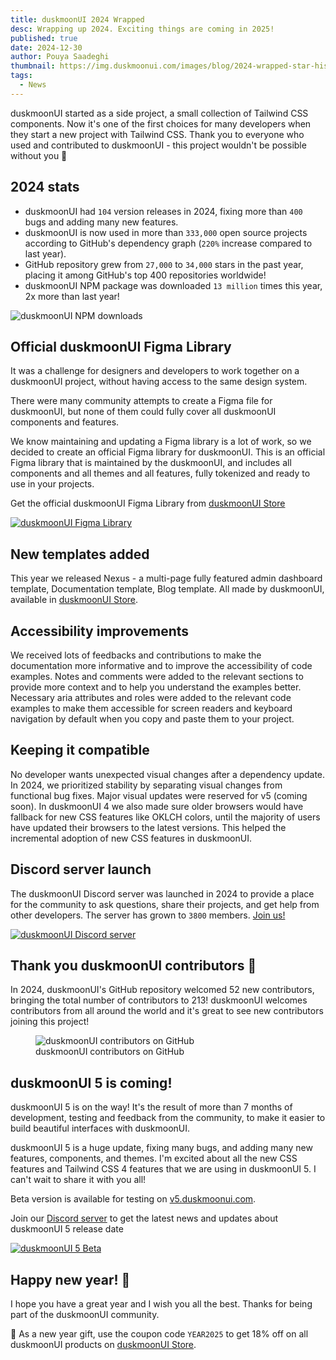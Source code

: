 ```yaml
---
title: duskmoonUI 2024 Wrapped
desc: Wrapping up 2024. Exciting things are coming in 2025!
published: true
date: 2024-12-30
author: Pouya Saadeghi
thumbnail: https://img.duskmoonui.com/images/blog/2024-wrapped-star-history.webp
tags:
  - News
---
```


<script>
  import Translate from "$components/Translate.svelte"
</script>

duskmoonUI started as a side project, a small collection of Tailwind CSS components. Now it's one of the first choices for many developers when they start a new project with Tailwind CSS. Thank you to everyone who used and contributed to duskmoonUI - this project wouldn't be possible without you 💚

## 2024 stats

- duskmoonUI had `104` version releases in 2024, fixing more than `400` bugs and adding many new features.
- duskmoonUI is now used in more than `333,000` open source projects according to GitHub's dependency graph (`220%` increase compared to last year).
- GitHub repository grew from `27,000` to `34,000` stars in the past year, placing it among GitHub's top 400 repositories worldwide!
- duskmoonUI NPM package was downloaded `13 million` times this year, 2x more than last year!

![duskmoonUI NPM downloads](https://img.duskmoonui.com/images/blog/2024-wrapped-npm-weekly.webp)

## Official duskmoonUI Figma Library

It was a challenge for designers and developers to work together on a duskmoonUI project, without having access to the same design system.

There were many community attempts to create a Figma file for duskmoonUI, but none of them could fully cover all duskmoonUI components and features.

We know maintaining and updating a Figma library is a lot of work, so we decided to create an official Figma library for duskmoonUI. This is an official Figma library that is maintained by the duskmoonUI, and includes all components and all themes and all features, fully tokenized and ready to use in your projects.

Get the official duskmoonUI Figma Library from [duskmoonUI Store](/store/)

[![duskmoonUI Figma Library](https://img.duskmoonui.com/images/blog/2024-wrapped-figma.webp)](/store/)

## New templates added

This year we released Nexus - a multi-page fully featured admin dashboard template, Documentation template, Blog template.
All made by duskmoonUI, available in [duskmoonUI Store](/store/).

## Accessibility improvements

We received lots of feedbacks and contributions to make the documentation more informative and to improve the accessibility of code examples. Notes and comments were added to the relevant sections to provide more context and to help you understand the examples better. Necessary aria attributes and roles were added to the relevant code examples to make them accessible for screen readers and keyboard navigation by default when you copy and paste them to your project.

## Keeping it compatible

No developer wants unexpected visual changes after a dependency update. In 2024, we prioritized stability by separating visual changes from functional bug fixes. Major visual updates were reserved for v5 (coming soon). In duskmoonUI 4 we also made sure older browsers would have fallback for new CSS features like OKLCH colors, until the majority of users have updated their browsers to the latest versions. This helped the incremental adoption of new CSS features in duskmoonUI.

## Discord server launch

The duskmoonUI Discord server was launched in 2024 to provide a place for the community to ask questions, share their projects, and get help from other developers. The server has grown to `3800` members. [Join us!](https://duskmoonui.com/discord/)

[![duskmoonUI Discord server](https://img.duskmoonui.com/images/blog/2024-wrapped-discord.webp)](https://duskmoonui.com/discord/)

## Thank you duskmoonUI contributors 💚

In 2024, duskmoonUI's GitHub repository welcomed 52 new contributors, bringing the total number of contributors to 213!
duskmoonUI welcomes contributors from all around the world and it's great to see new contributors joining this project!

<figure>
  <img src="https://opencollective.com/duskmoonui/contributors.svg?width=745&button=false&avatarHeight=40" alt="duskmoonUI contributors on GitHub" class="rounded-box">
  <figcaption class="text-center">duskmoonUI contributors on GitHub</figcaption>
</figure>

## duskmoonUI 5 is coming!

duskmoonUI 5 is on the way!
It's the result of more than 7 months of development, testing and feedback from the community, to make it easier to build beautiful interfaces with duskmoonUI.

duskmoonUI 5 is a huge update, fixing many bugs, and adding many new features, components, and themes. I'm excited about all the new CSS features and Tailwind CSS 4 features that we are using in duskmoonUI 5. I can't wait to share it with you all!

Beta version is available for testing on [v5.duskmoonui.com](https://v5.duskmoonui.com/).

Join our [Discord server](https://duskmoonui.com/discord/) to get the latest news and updates about duskmoonUI 5 release date

[![duskmoonUI 5 Beta](https://img.duskmoonui.com/images/blog/duskmoonui-in-lab.webp)](https://v5.duskmoonui.com/docs/v5/)

## Happy new year! 🎉

I hope you have a great year and I wish you all the best. Thanks for being part of the duskmoonUI community.

🎁 As a new year gift, use the coupon code `YEAR2025` to get 18% off on all duskmoonUI products on [duskmoonUI Store](/store/).
